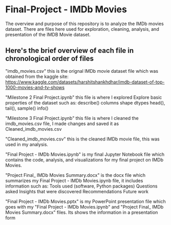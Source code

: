 # Final-Project - IMDb Movies
The overview and purpose of this repository is to analyze the IMDb movies dataset. There are files here used for exploration, cleaning, analysis, and presentation of the IMDB Movie dataset. 

## Here's the brief overview of each file in chronological order of files
"imdb_movies.csv" this is the orignal IMDb movie dataset file which was obtained from the kaggle site: https://www.kaggle.com/datasets/harshitshankhdhar/imdb-dataset-of-top-1000-movies-and-tv-shows 

"Milestone 2 Final Project.ipynb" this file is where I explored Explore basic properties of the dataset such as:
describe()
columns
shape
dtypes
head(), tail(), sample()
info()

"Milestone 3 Final Project.ipynb" this file is where I cleaned the imdb_movies.csv file, I made changes and saved it as Cleaned_imdb_movies.csv

"Cleaned_imdb_movies.csv" this is the cleaned IMDb movie file, this was used in my analysis.

"Final Project - IMDb Movies.ipynb" is my final Jupyter Notebook file which contains the code, analysis, and visualizations for my final project on IMDb Movies.

"Project Final_ IMDb Movies Summary.docx" is the docx file which summarizes my Final Project - IMDb Movies.ipynb file, it includes information such as:
Tools used (software, Python packages)
Questions asked
Insights that were discovered
Recommendations
Future work

"Final Project - IMDb Movies.pptx" is my PowerPoint presentation file which goes with my "Final Project - IMDb Movies.ipynb" and "Project Final_ IMDb Movies Summary.docx" files. Its shows the information in a presentation form
